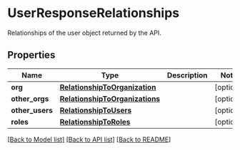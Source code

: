 # UserResponseRelationships

Relationships of the user object returned by the API.
## Properties
Name | Type | Description | Notes
------------ | ------------- | ------------- | -------------
**org** | [**RelationshipToOrganization**](RelationshipToOrganization.md) |  | [optional] 
**other_orgs** | [**RelationshipToOrganizations**](RelationshipToOrganizations.md) |  | [optional] 
**other_users** | [**RelationshipToUsers**](RelationshipToUsers.md) |  | [optional] 
**roles** | [**RelationshipToRoles**](RelationshipToRoles.md) |  | [optional] 

[[Back to Model list]](README.md#documentation-for-models) [[Back to API list]](README.md#documentation-for-api-endpoints) [[Back to README]](README.md)


